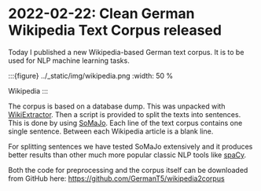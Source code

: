 # 2022-02-22: Clean German Wikipedia Text Corpus released

Today I published a new Wikipedia-based German text corpus. It is to be used for NLP machine learning tasks.

:::{figure} ../_static/img/wikipedia.png
:width: 50 %

Wikipedia
:::

The corpus is based on a database dump.
This was unpacked with [WikiExtractor](https://github.com/attardi/wikiextractor).
Then a script is provided to split the texts into sentences.
This is done by using [SoMaJo](https://github.com/tsproisl/SoMaJo).
Each line of the text corpus contains one single sentence.
Between each Wikipedia article is a blank line.

For splitting sentences we have tested SoMaJo extensively and
it produces better results than other much more popular classic NLP tools like [spaCy](https://spacy.io/).

Both the code for preprocessing and the corpus itself can be downloaded from GitHub here:
<https://github.com/GermanT5/wikipedia2corpus>
